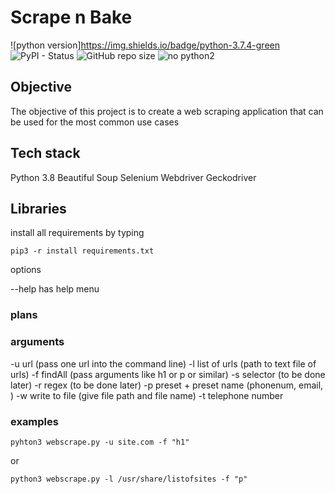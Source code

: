 # Scrape n Bake


![python version]https://img.shields.io/badge/python-3.7.4-green
![PyPI - Status](https://img.shields.io/pypi/status/wheel)
![GitHub repo size](https://img.shields.io/github/repo-size/leetheperm/Scrape_n_bake)
![no python2](https://img.shields.io/badge/python%202-not%20available-red)

## Objective

The objective of this project is to create a web scraping application that can be used for the most common use cases 


## Tech stack

Python 3.8
Beautiful Soup
Selenium Webdriver
Geckodriver


## Libraries

install all requirements by typing
```
pip3 -r install requirements.txt
```

options

--help has help menu

### plans



### arguments

-u url (pass one url into the command line)
-l list of urls (path to text file of urls)
-f findAll (pass arguments like h1 or p or similar)
-s selector (to be done later)
-r regex (to be done later)
-p preset + preset name (phonenum, email, )
-w write to file (give file path and file name)
-t telephone number
### examples

```
pyhton3 webscrape.py -u site.com -f "h1"
```
or
```
python3 webscrape.py -l /usr/share/listofsites -f "p"
```

